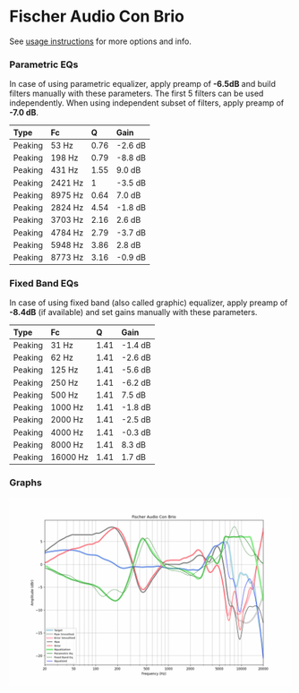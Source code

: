 # Fischer Audio Con Brio
See [usage instructions](https://github.com/jaakkopasanen/AutoEq#usage) for more options and info.

### Parametric EQs
In case of using parametric equalizer, apply preamp of **-6.5dB** and build filters manually
with these parameters. The first 5 filters can be used independently.
When using independent subset of filters, apply preamp of **-7.0 dB**.

| Type    | Fc      |    Q | Gain    |
|:--------|:--------|:-----|:--------|
| Peaking | 53 Hz   | 0.76 | -2.6 dB |
| Peaking | 198 Hz  | 0.79 | -8.8 dB |
| Peaking | 431 Hz  | 1.55 | 9.0 dB  |
| Peaking | 2421 Hz | 1    | -3.5 dB |
| Peaking | 8975 Hz | 0.64 | 7.0 dB  |
| Peaking | 2824 Hz | 4.54 | -1.8 dB |
| Peaking | 3703 Hz | 2.16 | 2.6 dB  |
| Peaking | 4784 Hz | 2.79 | -3.7 dB |
| Peaking | 5948 Hz | 3.86 | 2.8 dB  |
| Peaking | 8773 Hz | 3.16 | -0.9 dB |

### Fixed Band EQs
In case of using fixed band (also called graphic) equalizer, apply preamp of **-8.4dB**
(if available) and set gains manually with these parameters.

| Type    | Fc       |    Q | Gain    |
|:--------|:---------|:-----|:--------|
| Peaking | 31 Hz    | 1.41 | -1.4 dB |
| Peaking | 62 Hz    | 1.41 | -2.6 dB |
| Peaking | 125 Hz   | 1.41 | -5.6 dB |
| Peaking | 250 Hz   | 1.41 | -6.2 dB |
| Peaking | 500 Hz   | 1.41 | 7.5 dB  |
| Peaking | 1000 Hz  | 1.41 | -1.8 dB |
| Peaking | 2000 Hz  | 1.41 | -2.5 dB |
| Peaking | 4000 Hz  | 1.41 | -0.3 dB |
| Peaking | 8000 Hz  | 1.41 | 8.3 dB  |
| Peaking | 16000 Hz | 1.41 | 1.7 dB  |

### Graphs
![](./Fischer%20Audio%20Con%20Brio.png)